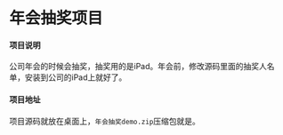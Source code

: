 # 年会抽奖项目

#### 项目说明

公司年会的时候会抽奖，抽奖用的是iPad。年会前，修改源码里面的抽奖人名单，安装到公司的iPad上就好了。

#### 项目地址

项目源码就放在桌面上，`年会抽奖demo.zip`压缩包就是。

